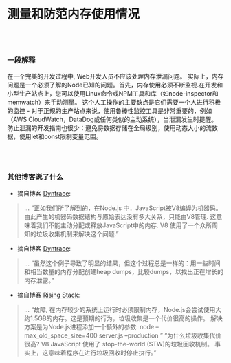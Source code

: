 # 测量和防范内存使用情况

<br/><br/>


### 一段解释

在一个完美的开发过程中, Web开发人员不应该处理内存泄漏问题。 实际上，内存问题是一个必须了解的Node已知的问题。首先，内存使用必须不断监视.在开发和小型生产站点上，您可以使用Linux命令或NPM工具和库（如node-inspector和memwatch）来手动测量。 这个人工操作的主要缺点是它们需要一个人进行积极的监控 - 对于正规的生产站点来说，使用鲁棒性监控工具是非常重要的，例如（AWS CloudWatch，DataDog或任何类似的主动系统），当泄漏发生时提醒。 防止泄漏的开发指南也很少：避免将数据存储在全局级别，使用动态大小的流数据，使用let和const限制变量范围。

<br/><br/>

### 其他博客说了什么

* 摘自博客 [Dyntrace](https://www.dynatrace.com/news/blog/understanding-garbage-collection-and-hunting-memory-leaks-in-node-js/):
> ... ”正如我们所了解到的，在Node.js 中，JavaScript被V8编译为机器码。由此产生的机器码数据结构与原始表达没有多大关系，只能由V8管理. 这意味着我们不能主动分配或释放JavaScript中的内存. V8 使用了一个众所周知的垃圾收集机制来解决这个问题.”

* 摘自博客 [Dyntrace](http://blog.argteam.com/coding/hardening-node-js-for-production-part-2-using-nginx-to-avoid-node-js-load):
> ... “虽然这个例子导致了明显的结果，但这个过程总是一样的：用一些时间和相当数量的内存分配创建heap dumps，比较dumps，以找出正在增长的内存泄露。”

* 摘自博客 [Rising Stack](https://blog.risingstack.com/finding-a-memory-leak-in-node-js/):
> ... “故障, 在内存较少的系统上运行时必须限制内存，Node.js会尝试使用大约1.5GB的内存。这是预期的行为，垃圾收集是一个代价很高的操作。
解决方案是为Node.js进程添加一个额外的参数:
node –max_old_space_size=400 server.js –production ”
“为什么垃圾收集代价很高? V8 JavaScript 使用了 stop-the-world (STW)的垃圾回收机制。 事实上，这意味着程序在进行垃圾回收时停止执行。”
